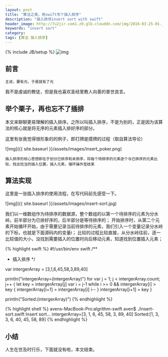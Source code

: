 ```yaml
---
layout: post
title: "算法之美，用swift写个插入排序"
description: "插入排序insert sort with swift"
header_image: http://7u2jir.com1.z0.glb.clouddn.com/img/2016-03-25-01.jpg
keywords: "insert sort"
category: 
tags: [算法 插入排序]
---
```

{% include JB/setup %}
![img](http://7u2jir.com1.z0.glb.clouddn.com/img/2016-03-25-01.jpg)

## 前言
	
	主说，要有光，于是就有了光

我不是虔诚的教徒，但是我也喜欢圣经里教人向善的普世良言。


## 举个栗子，再也忘不了插排

本文来聊聊更易理解的插入排序。之所以叫插入排序，不是为别的，正是因为该算法的核心就是将无序的元素插入排好序的部分。

这里有张我觉得很形象的的例子，即打牌是摸牌的过程（取自算法导论）

![img]({{ site.baseurl }}/assets/images/insert_poker.png)


	插入排序的核心思想即在于划分已排序和未排序，将每个待排序的元素逐个与已排序的元素比较，找出恰当的插入位置，插入元素，循环操作至结束

## 算法实现

这里是一张插入排序的使用流程，在写代码前先感受一下。

![img]({{ site.baseurl }}/assets/images/insert-sort.jpg)

我们以一维数组作为待排序的数据源，整个数组的以第一个待排序的元素为分水岭，前半部分为已排好序的，后半部分是等待排序的；
开始排序时，从第二个元素开始循环开始，由于需要记录当前待排序的元素，我们引入一个变量记录分水岭的下标，也就是下面源码内的变量i；
比较的过程比较直接，从分水岭往前，逐一比较值的大小，没找到需要插入的位置时向后移动元素，知道找到位置插入元素；

{% highlight swift %}
#!/usr/bin/env swift
/**
* 插入排序
*/

var intergerArray = [3,1,6,45,58,3,89,40]

println("intergerArray=\(intergerArray)")
for var j = 1; j < intergerArray.count; j++ {
    let key = intergerArray[j]
    var i = j-1
    while i >= 0 && intergerArray[i] > key {
        intergerArray[i+1] = intergerArray[i]
        i--
    }
    intergerArray[i+1] = key
}

println("Sorted:\(intergerArray)")
{% endhighlight %}

{% highlight shell %}
avens-MacBook-Pro:algrithm-swift aven$ ./insert-sort.swift 
Insert sort...
intergerArray=[3, 1, 6, 45, 58, 3, 89, 40]
Sorted:[1, 3, 3, 6, 40, 45, 58, 89]
{% endhighlight %}

## 小结
人生在世及时行乐，下面就没有啦，本文结束。

